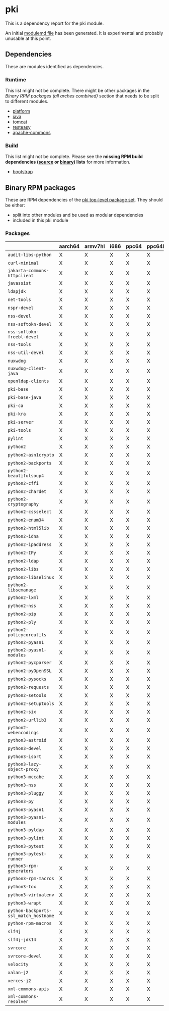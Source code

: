 # pki
This is a dependency report for the pki module.

An initial [modulemd file](pki.yaml) has been generated. It is experimental and probably unusable at this point.
## Dependencies
These are modules identified as dependencies.
### Runtime
This list might not be complete. There might be other packages in the *Binary RPM packages (all arches combined)* section that needs to be split to different modules.
* [platform](../platform)
* [java](../java)
* [tomcat](../tomcat)
* [resteasy](../resteasy)
* [apache-commons](../apache-commons)
### Build
This list might not be complete.
Please see the **missing RPM build dependencies ([source](all/buildtime-source-packages-short.txt) or [binary](all/buildtime-binary-packages-short.txt)) lists** for more information.
* [bootstrap](../bootstrap)
## Binary RPM packages
These are RPM dependencies of the [pki top-level package set](pki.csv). They should be either:
* split into other modules and be used as modular dependencies
* included in this pki module
### Packages
| |aarch64 |armv7hl |i686 |ppc64 |ppc64le |s390x |x86_64 |
|---|---|---|---|---|---|---|---|
| `audit-libs-python` | X | X | X | X | X | X | X |
| `curl-minimal` | X | X | X | X | X | X | X |
| `jakarta-commons-httpclient` | X | X | X | X | X | X | X |
| `javassist` | X | X | X | X | X | X | X |
| `ldapjdk` | X | X | X | X | X | X | X |
| `net-tools` | X | X | X | X | X | X | X |
| `nspr-devel` | X | X | X | X | X | X | X |
| `nss-devel` | X | X | X | X | X | X | X |
| `nss-softokn-devel` | X | X | X | X | X | X | X |
| `nss-softokn-freebl-devel` | X | X | X | X | X | X | X |
| `nss-tools` | X | X | X | X | X | X | X |
| `nss-util-devel` | X | X | X | X | X | X | X |
| `nuxwdog` | X | X | X | X | X | X | X |
| `nuxwdog-client-java` | X | X | X | X | X | X | X |
| `openldap-clients` | X | X | X | X | X | X | X |
| `pki-base` | X | X | X | X | X | X | X |
| `pki-base-java` | X | X | X | X | X | X | X |
| `pki-ca` | X | X | X | X | X | X | X |
| `pki-kra` | X | X | X | X | X | X | X |
| `pki-server` | X | X | X | X | X | X | X |
| `pki-tools` | X | X | X | X | X | X | X |
| `pylint` | X | X | X | X | X | X | X |
| `python2` | X | X | X | X | X | X | X |
| `python2-asn1crypto` | X | X | X | X | X | X | X |
| `python2-backports` | X | X | X | X | X | X | X |
| `python2-beautifulsoup4` | X | X | X | X | X | X | X |
| `python2-cffi` | X | X | X | X | X | X | X |
| `python2-chardet` | X | X | X | X | X | X | X |
| `python2-cryptography` | X | X | X | X | X | X | X |
| `python2-cssselect` | X | X | X | X | X | X | X |
| `python2-enum34` | X | X | X | X | X | X | X |
| `python2-html5lib` | X | X | X | X | X | X | X |
| `python2-idna` | X | X | X | X | X | X | X |
| `python2-ipaddress` | X | X | X | X | X | X | X |
| `python2-IPy` | X | X | X | X | X | X | X |
| `python2-ldap` | X | X | X | X | X | X | X |
| `python2-libs` | X | X | X | X | X | X | X |
| `python2-libselinux` | X | X | X | X | X | X | X |
| `python2-libsemanage` | X | X | X | X | X | X | X |
| `python2-lxml` | X | X | X | X | X | X | X |
| `python2-nss` | X | X | X | X | X | X | X |
| `python2-pip` | X | X | X | X | X | X | X |
| `python2-ply` | X | X | X | X | X | X | X |
| `python2-policycoreutils` | X | X | X | X | X | X | X |
| `python2-pyasn1` | X | X | X | X | X | X | X |
| `python2-pyasn1-modules` | X | X | X | X | X | X | X |
| `python2-pycparser` | X | X | X | X | X | X | X |
| `python2-pyOpenSSL` | X | X | X | X | X | X | X |
| `python2-pysocks` | X | X | X | X | X | X | X |
| `python2-requests` | X | X | X | X | X | X | X |
| `python2-setools` | X | X | X | X | X | X | X |
| `python2-setuptools` | X | X | X | X | X | X | X |
| `python2-six` | X | X | X | X | X | X | X |
| `python2-urllib3` | X | X | X | X | X | X | X |
| `python2-webencodings` | X | X | X | X | X | X | X |
| `python3-astroid` | X | X | X | X | X | X | X |
| `python3-devel` | X | X | X | X | X | X | X |
| `python3-isort` | X | X | X | X | X | X | X |
| `python3-lazy-object-proxy` | X | X | X | X | X | X | X |
| `python3-mccabe` | X | X | X | X | X | X | X |
| `python3-nss` | X | X | X | X | X | X | X |
| `python3-pluggy` | X | X | X | X | X | X | X |
| `python3-py` | X | X | X | X | X | X | X |
| `python3-pyasn1` | X | X | X | X | X | X | X |
| `python3-pyasn1-modules` | X | X | X | X | X | X | X |
| `python3-pyldap` | X | X | X | X | X | X | X |
| `python3-pylint` | X | X | X | X | X | X | X |
| `python3-pytest` | X | X | X | X | X | X | X |
| `python3-pytest-runner` | X | X | X | X | X | X | X |
| `python3-rpm-generators` | X | X | X | X | X | X | X |
| `python3-rpm-macros` | X | X | X | X | X | X | X |
| `python3-tox` | X | X | X | X | X | X | X |
| `python3-virtualenv` | X | X | X | X | X | X | X |
| `python3-wrapt` | X | X | X | X | X | X | X |
| `python-backports-ssl_match_hostname` | X | X | X | X | X | X | X |
| `python-rpm-macros` | X | X | X | X | X | X | X |
| `slf4j` | X | X | X | X | X | X | X |
| `slf4j-jdk14` | X | X | X | X | X | X | X |
| `svrcore` | X | X | X | X | X | X | X |
| `svrcore-devel` | X | X | X | X | X | X | X |
| `velocity` | X | X | X | X | X | X | X |
| `xalan-j2` | X | X | X | X | X | X | X |
| `xerces-j2` | X | X | X | X | X | X | X |
| `xml-commons-apis` | X | X | X | X | X | X | X |
| `xml-commons-resolver` | X | X | X | X | X | X | X |
